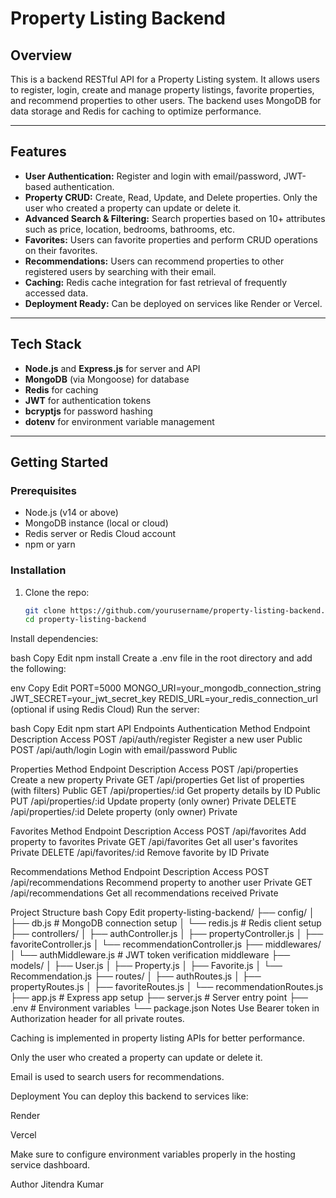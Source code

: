 # Property Listing Backend

## Overview

This is a backend RESTful API for a Property Listing system. It allows users to register, login, create and manage property listings, favorite properties, and recommend properties to other users. The backend uses MongoDB for data storage and Redis for caching to optimize performance.

---

## Features

- **User Authentication:** Register and login with email/password, JWT-based authentication.
- **Property CRUD:** Create, Read, Update, and Delete properties. Only the user who created a property can update or delete it.
- **Advanced Search & Filtering:** Search properties based on 10+ attributes such as price, location, bedrooms, bathrooms, etc.
- **Favorites:** Users can favorite properties and perform CRUD operations on their favorites.
- **Recommendations:** Users can recommend properties to other registered users by searching with their email.
- **Caching:** Redis cache integration for fast retrieval of frequently accessed data.
- **Deployment Ready:** Can be deployed on services like Render or Vercel.

---

## Tech Stack

- **Node.js** and **Express.js** for server and API
- **MongoDB** (via Mongoose) for database
- **Redis** for caching
- **JWT** for authentication tokens
- **bcryptjs** for password hashing
- **dotenv** for environment variable management

---

## Getting Started

### Prerequisites

- Node.js (v14 or above)
- MongoDB instance (local or cloud)
- Redis server or Redis Cloud account
- npm or yarn

### Installation

1. Clone the repo:
   ```bash
   git clone https://github.com/yourusername/property-listing-backend.git
   cd property-listing-backend
Install dependencies:

bash
Copy
Edit
npm install
Create a .env file in the root directory and add the following:

env
Copy
Edit
PORT=5000
MONGO_URI=your_mongodb_connection_string
JWT_SECRET=your_jwt_secret_key
REDIS_URL=your_redis_connection_url (optional if using Redis Cloud)
Run the server:

bash
Copy
Edit
npm start
API Endpoints
Authentication
Method	Endpoint	Description	Access
POST	/api/auth/register	Register a new user	Public
POST	/api/auth/login	Login with email/password	Public

Properties
Method	Endpoint	Description	Access
POST	/api/properties	Create a new property	Private
GET	/api/properties	Get list of properties (with filters)	Public
GET	/api/properties/:id	Get property details by ID	Public
PUT	/api/properties/:id	Update property (only owner)	Private
DELETE	/api/properties/:id	Delete property (only owner)	Private

Favorites
Method	Endpoint	Description	Access
POST	/api/favorites	Add property to favorites	Private
GET	/api/favorites	Get all user's favorites	Private
DELETE	/api/favorites/:id	Remove favorite by ID	Private

Recommendations
Method	Endpoint	Description	Access
POST	/api/recommendations	Recommend property to another user	Private
GET	/api/recommendations	Get all recommendations received	Private

Project Structure
bash
Copy
Edit
property-listing-backend/
├── config/
│   ├── db.js              # MongoDB connection setup
│   └── redis.js           # Redis client setup
├── controllers/
│   ├── authController.js
│   ├── propertyController.js
│   ├── favoriteController.js
│   └── recommendationController.js
├── middlewares/
│   └── authMiddleware.js  # JWT token verification middleware
├── models/
│   ├── User.js
│   ├── Property.js
│   ├── Favorite.js
│   └── Recommendation.js
├── routes/
│   ├── authRoutes.js
│   ├── propertyRoutes.js
│   ├── favoriteRoutes.js
│   └── recommendationRoutes.js
├── app.js                 # Express app setup
├── server.js              # Server entry point
├── .env                   # Environment variables
└── package.json
Notes
Use Bearer token in Authorization header for all private routes.

Caching is implemented in property listing APIs for better performance.

Only the user who created a property can update or delete it.

Email is used to search users for recommendations.

Deployment
You can deploy this backend to services like:

Render

Vercel

Make sure to configure environment variables properly in the hosting service dashboard.

Author
Jitendra Kumar

